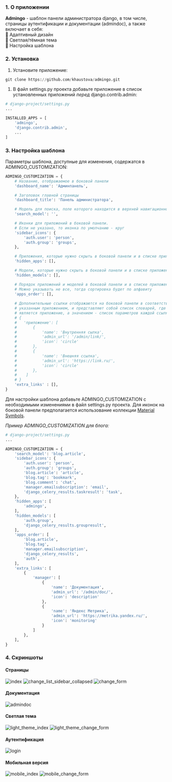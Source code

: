 ### 1. О приложении ###
**Admingo** - шаблон панели администратора django, в том числе, страницы аутентификации и документации (admindoc), а также включает в себя:  
:small_blue_diamond: Адаптивный дизайн  
:small_blue_diamond: Cветлая/тёмная тема  
:small_blue_diamond: Настройка шаблона  
### 2. Установка ###
1. Установите приложение:
```python
git clone https://github.com/khaustova/admingo.git
```
1. В файл settings.py проекта добавьте приложение в список установленных приложений *перед* django.contrib.admin:
```python
# django-project/settings.py
...

INSTALLED_APPS = [
    'admingo',
    'django.contrib.admin',
    ...
]
```
### 3. Настройка шаблона ###
Параметры шаблона, доступные для изменения, содержатся в ADMINGO_CUSTOMIZATION:
```python
ADMINGO_CUSTOMIZATION = {
    # Название, отображаемое в боковой панели
    'dashboard_name': 'Админпанель',

    # Заголовок главной страницы
    'dashboard_title': 'Панель администратора',

    # Модель для поиска, поле которого находится в верхней навигационной панели
    'search_model': '',

    # Иконки для приложений в боковой панели. 
    # Если не указано, то иконка по умолчанию - круг
    'sidebar_icons': {
        'auth.user': 'person', 
        'auth.group': 'groups',
    },

    # Приложения, которые нужно скрыть в боковой панели и в списке приложений
    'hidden_apps': [],

    # Модели, которые нужно скрыть в боковой панели и в списке приложений
    'hidden_models': [],

    # Порядок приложений и моделей в боковой панели и в списке приложений. 
    # Можно указывать не все, тогда сортировка будет по алфавиту
    'apps_order': [],
    
    # Дополнительные ссылки отображаются на боковой панели в соответствии с
    # указанным приложением, и представляют собой список словарей, где ключём
    # является приложение, а значением - список параметров каждой ссылки:
    # {
    #   'приложение': [
    #       {
    #           'name': 'Внутренняя сылка', 
    #           'admin_url': '/admin/link/', 
    #           'icon': 'circle'
    #       },
    #       {
    #           'name': 'Внешняя ссылка', 
    #           'admin_url': 'https://link.ru/', 
    #           'icon': 'circle'
    #       },
    #    ]
    # }
    'extra_links' : [],
}
```
Для настройки шаблона добавьте ADMINGO_CUSTOMIZATION с необходимыми изменениями в файл settings.py проекта.
Для иконок на боковой панели предполагается использование коллекции [Material Symbols](https://fonts.google.com/icons).  
  
*Пример ADMINGO_CUSTOMIZATION для блога:*
```python
# django-project/settings.py
...

ADMINGO_CUSTOMIZATION = {
    'search_model': 'blog.article',
    'sidebar_icons': {
        'auth.user': 'person',
        'auth.group': 'groups',
        'blog.article': 'article',
        'blog.tag': 'bookmark',
        'blog.comment': 'chat',
        'manager.emailsubscription': 'email',
        'django_celery_results.taskresult': 'task',
    },
    'hidden_apps': [
        'admingo',
    ],
    'hidden_models': [
        'auth.group', 
        'django_celery_results.groupresult',
    ],
    'apps_order': [
        'blog.article', 
        'blog.tag', 
        'manager.emailsubscription', 
        'django_celery_results', 
        'auth',
    ],
    'extra_links': [
        {
            'manager': [
                {
                    'name': 'Документация', 
                    'admin_url': '/admin/doc/', 
                    'icon': 'description'
                },
                {
                    'name': 'Яндекс Метрика', 
                    'admin_url': 'https://metrika.yandex.ru/', 
                    'icon': 'monitoring'
                }
            ]
        },
    ],
}

```
### 4. Скриншоты ###
#### Страницы ####
![index](https://github.com/khaustiv/admingo/assets/143105312/1e84a392-f4c3-487e-9549-f46b21ce4b6b)
![change_list_sidebar_collapsed](https://github.com/khaustiv/admingo/assets/143105312/0e7dea04-4dcc-4e08-bbed-704ec1045c4b)
![change_form](https://github.com/khaustiv/admingo/assets/143105312/ec1b0c96-3dc2-442a-bc0d-2972cd440cb9)

#### Документация ####
![admindoc](https://github.com/khaustiv/admingo/assets/143105312/b7cd5970-11f3-4bf5-a080-ba43e3cd7f04)

#### Светлая тема ####
![light_theme_index](https://github.com/khaustiv/admingo/assets/143105312/d707070d-9d36-4aed-bdfb-286d6d37a5f3)
![light_theme_change_form](https://github.com/khaustiv/admingo/assets/143105312/dbb968f7-25c2-4937-a3c1-d0280b5e21d2)

#### Аутентификация ####
![login](https://github.com/khaustiv/admingo/assets/143105312/819582e0-97b7-4616-a1e5-806daf783dd3)

#### Мобильная версия ####
![mobile_index](https://github.com/khaustiv/admingo/assets/143105312/a01a183f-a477-4e47-9f66-01a2cc2a00f3)
![mobile_change_form](https://github.com/khaustiv/admingo/assets/143105312/a44261df-54ed-4cf6-8980-4f33557dcc17)

